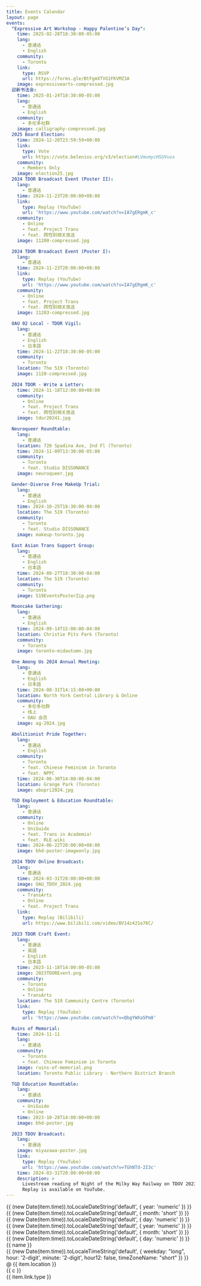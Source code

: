 ```yaml
---
title: Events Calendar
layout: page
events:
  "Expressive Art Workshop - Happy Palentine’s Day":
    time: 2025-02-28T18:30:00-05:00
    lang:
      - 普通话
      - English
    community:
      - Toronto
    link:
      type: RSVP
      url: https://forms.gle/BtFgmXTVG1FKVMZ3A
    image: expressivearts-compressed.jpg
  迎新书法会:
    time: 2025-01-24T18:30:00-05:00
    lang:
      - 普通话
      - English
    community:
      - 多伦多社群
    image: calligraphy-compressed.jpg
  2025 Board Election:
    time: 2024-12-20T23:59:59+00:00
    link:
      type: Vote
      url: https://vote.belenios.org/v3/election#LVmumycHSUVuos
    community:
      - Members Only
    image: election25.jpg
  2024 TDOR Broadcast Event (Poster II):
    lang:
      - 普通话
    time: 2024-11-23T20:00:00+08:00
    link:
      type: Replay (YouTube)
      url: 'https://www.youtube.com/watch?v=IA7gERgmK_c'
    community:
      - Online
      - feat. Project Trans
      - feat. 跨性别相关放送
    image: 11200-compressed.jpg

  2024 TDOR Broadcast Event (Poster I):
    lang:
      - 普通话
    time: 2024-11-23T20:00:00+08:00
    link:
      type: Replay (YouTube)
      url: 'https://www.youtube.com/watch?v=IA7gERgmK_c'
    community:
      - Online
      - feat. Project Trans
      - feat. 跨性别相关放送
    image: 11203-compressed.jpg

  OAU 02 Local - TDOR Vigil:
    lang:
      - 普通话
      - English
      - 日本語
    time: 2024-11-22T18:30:00-05:00
    community:
      - Toronto
    location: The 519 (Toronto)
    image: 1120-compressed.jpg

  2024 TDOR - Write a Letter:
    time: 2024-11-18T12:00:00+08:00
    community:
      - Online
      - feat. Project Trans
      - feat. 跨性别相关放送
    image: tdor20241.jpg

  Neuroqueer Roundtable:
    lang:
      - 普通话
    location: 720 Spadina Ave, 2nd Fl (Toronto)
    time: 2024-11-09T13:30:00-05:00
    community:
      - Toronto
      - feat. Studio DISSONANCE
    image: neuroqueer.jpg

  Gender-Diverse Free MakeUp Trial:
    lang:
      - 普通话
      - English
    time: 2024-10-25T18:30:00-04:00
    location: The 519 (Toronto)
    community:
      - Toronto
      - feat. Studio DISSONANCE
    image: makeup-toronto.jpg

  East Asian Trans Support Group:
    lang:
      - 普通话
      - English
      - 日本語
    time: 2024-09-27T18:30:00-04:00
    location: The 519 (Toronto)
    community:
      - Toronto
    image: 519EventsPosterZip.png

  Mooncake Gathering:
    lang:
      - 普通话
      - English
    time: 2024-09-14T15:00:00-04:00
    location: Christie Pits Park (Toronto)
    community:
      - Toronto
    image: toronto-midautumn.jpg

  One Among Us 2024 Annual Meeting:
    lang:
      - 普通话
      - English
      - 日本語
    time: 2024-08-31T14:15:00+00:00
    location: North York Central Library & Online
    community:
      - 多伦多社群
      - 线上
      - OAU 会员
    image: ag-2024.jpg

  Abolitionist Pride Together:
    lang:
      - 普通话
      - English
    community:
      - Toronto
      - feat. Chinese Feminism in Toronto
      - feat. NPPC
    time: 2024-06-30T14:00:00-04:00
    location: Grange Park (Toronto)
    image: abopri2024.jpg

  TGD Employment & Education Roundtable:
    lang:
      - 普通话
    community:
      - Online
      - UniGuide
      - feat. Trans in Academia!
      - feat. RLE.wiki
    time: 2024-06-22T20:00:00+08:00
    image: bhd-poster-imageonly.jpg

  2024 TDOV Online Broadcast:
    lang:
      - 普通话
    time: 2024-03-31T20:00:00+08:00
    image: OAU_TDOV_2024.jpg
    community:
      - TransArts
      - Online
      - feat. Project Trans
    link:
      type: Replay (Bilibili)
      url: https://www.bilibili.com/video/BV14z421o76C/

  2023 TDOR Craft Event:
    lang:
      - 普通话
      - 吳語
      - English
      - 日本語
    time: 2023-11-18T14:00:00-05:00
    image: 2023TDOREvent.png
    community:
      - Toronto
      - Online
      - TransArts
    location: The 519 Community Centre (Toronto)
    link:
      type: Replay (YouTube)
      url: 'https://www.youtube.com/watch?v=QbgYWXa5Pm8'

  Ruins of Memorial:
    time: 2024-11-11
    lang:
      - 普通话
    community:
      - Toronto
      - feat. Chinese Feminism in Toronto
    image: ruins-of-memorial.png
    location: Toronto Public Library - Northern District Branch

  TGD Education Roundtable:
    lang:
      - 普通话
    community:
      - UniGuide
      - Online
    time: 2023-10-28T14:00:00+00:00
    image: bhd-poster.jpg

  2023 TDOV Broadcast:
    lang:
      - 普通话
    image: miyazawa-poster.jpg
    link:
      type: Replay (YouTube)
      url: 'https://www.youtube.com/watch?v=TGhNTd-2I3c'
    time: 2024-03-31T20:00:00+08:00
    description: >
      Livestream reading of Night of the Milky Way Railway on TDOV 2023, by One Among Us & Project Trans.
      Replay is available on YouTube.
---
```


<div class="EventGrid">
  <div class="container">
    <div class="events">
      <div v-for="(item, name) in $frontmatter.events" :key="name" class="event" loading='lazy'>
        <div class="date" v-if="item.time">
          <span class="year">{{ (new Date(item.time)).toLocaleDateString('default', {  year: 'numeric' }) }}</span>
          <span class="month">{{ (new Date(item.time)).toLocaleDateString('default', {  month: 'short' }) }}</span>
          <span class="day">{{ (new Date(item.time)).toLocaleDateString('default', { day: 'numeric' }) }}</span>
          <div class="actual-date">
            <span class="year">{{ (new Date(item.time)).toLocaleDateString('default', {  year: 'numeric' }) }}</span>
            <span class="month">{{ (new Date(item.time)).toLocaleDateString('default', {  month: 'short' }) }}</span>
            <span class="day">{{ (new Date(item.time)).toLocaleDateString('default', { day: 'numeric' }) }}</span>
          </div>
        </div>
        <div>
          <div class="info">
            <div class="summary"> {{ name }} </div>
            <div class="time">
              <span v-if="item.time">
                {{ (new Date(item.time)).toLocaleTimeString('default', { weekday: "long", hour: '2-digit', minute: '2-digit', hour12: false, timeZoneName: "short" }) }}
              </span>
              <span v-if="item.location">
                @ {{ item.location }}
              </span>
            </div>
            <div class="community">
              <div v-for="c in item.community" :key="c" class="cclick" loading='lazy'> {{ c }}
              </div>
              <div class="clink" v-if="item.link && item.link.type">
                <a v-if="item.link && item.link.type" class="link-type" :href="`${item.link.url}`">
                  {{ item.link.type }}
                </a>
              </div>
            </div>
            <!--div class="lang">
                {{
                item.lang
                ? item.lang.reduce((x, y) => x + " / " + y)
                : "English / 普通话 / 吳語 / 日本語"
                }}
                </div-->
          </div>
          <div class="poster">
            <img :src="`/assets/events/${item.image}`" :alt="`${name}`" />
          </div>
        </div>
      </div>
    </div>
  </div>
</div>

<style scoped lang="sass">
// vitepress/VPFeatures
.EventGrid
    position: relative
    padding: 0 24px

@media (min-width: 640px)
    .EventGrid
        padding: 0 48px

@media (min-width: 960px)
    .EventGrid
        padding: 0 64px

// See Also: ../Calendar.vue

$grid__cols: 12
.container
    margin: 0 auto
    max-width: 1152px

.events
    display: block
    width: 100%
    padding: 1em 0 1em 0

// Event box (this card style is copied from VitePress homepage theme)
.event
    display: flex
    gap: 1em
    border: 1px solid var(--vp-c-bg-soft)
    border-radius: 12px
    height: 100%
    background-color: var(--vp-c-bg-soft)
    transition: border-color 0.25s, background-color 0.25s
    padding: 1em
    margin: 0 0 1em 0
    width: 100%

@media (min-width: 960px)
    .events
        display: block
        column-count: 2

.event:hover
    border-color: var(--vp-c-brand-1)

img
    border-radius: 12px

.date, .actual-date
    display: flex
    gap: 0.5em
    justify-content: flex-end

.date
    .month, .day, .year
        font-size: 1.5em

    .dow
        font-size: 1.2em
        line-height: 1.2em

    // BEGIN sideways-lr COMPATIBILITY WORKAROUND
    // It's okay if you don't understand this whole ordeal, css is awesome right?
    // Check https://stackoverflow.com/q/77353660/7346633
    writing-mode: vertical-rl
    position: relative

    span
        opacity: 0

    .actual-date
        position: absolute
        top: 0
        left: 0

        writing-mode: lr
        width: max-content
        transform: rotate(-90deg) translateX(-100%)
        transform-origin: top left

        span
            opacity: unset
    // END sideways-lr COMPATIBILITY WORKAROUND

.dow, .time, .month
    color: var(--vp-c-brand-1)

.summary
    font-weight: bold
    font-size: 1.2em
    margin: 0 0 4px 0

.description
    margin-top: 1em

.community
    display: flex
    gap: 6px
    flex-wrap: wrap
    padding: 6px 0px 6px 0px
    margin: 0 0 4px 0

.cclick, .clink
    border: 1px solid var(--vp-c-indigo-soft)
    border-radius: 12px
    padding: 2px 8px 0 8px
    color: var(--vp-c-indigo-1)
    background-color: var(--vp-c-indigo-soft)
    height: 26px
    white-space: nowrap

.clink
    border: 1px solid
    border-radius: 12px
    padding: 2px 8px 0 8px
    color: var(--vp-c-red-1)
    background-color: var(--vp-c-red-soft)

// Phone
@media(max-width: 600px)
    .event
        flex-direction: column
        gap: 1.5em
        font-size: 0.8em

    .date
        writing-mode: horizontal-tb
        transform: none
        justify-content: flex-start
        align-items: flex-end

        .actual-date
            display: none

        span
            opacity: 1

</style>
